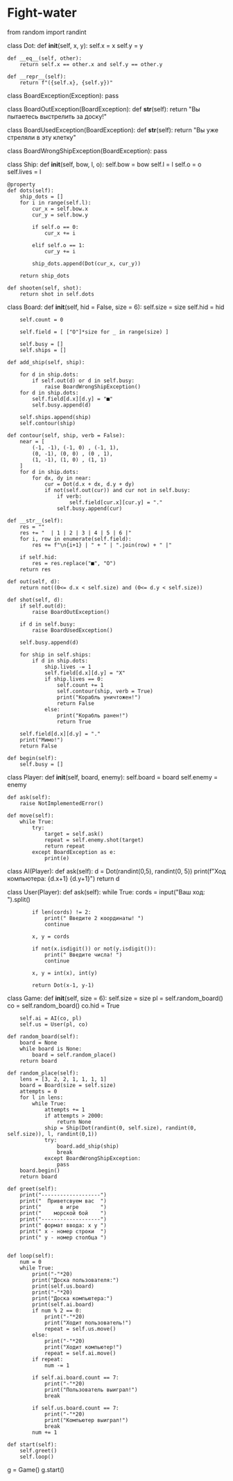 # Fight-water

from random import randint

class Dot:
    def __init__(self, x, y):
        self.x = x
        self.y = y
    
    def __eq__(self, other):
        return self.x == other.x and self.y == other.y
    
    def __repr__(self):
        return f"({self.x}, {self.y})"


class BoardException(Exception):
    pass

class BoardOutException(BoardException):
    def __str__(self):
        return "Вы пытаетесь выстрелить за доску!"

class BoardUsedException(BoardException):
    def __str__(self):
        return "Вы уже стреляли в эту клетку"

class BoardWrongShipException(BoardException):
    pass

class Ship:
    def __init__(self, bow, l, o):
        self.bow = bow
        self.l = l
        self.o = o
        self.lives = l
    
    @property
    def dots(self):
        ship_dots = []
        for i in range(self.l):
            cur_x = self.bow.x 
            cur_y = self.bow.y
            
            if self.o == 0:
                cur_x += i
            
            elif self.o == 1:
                cur_y += i
            
            ship_dots.append(Dot(cur_x, cur_y))
        
        return ship_dots
    
    def shooten(self, shot):
        return shot in self.dots

class Board:
    def __init__(self, hid = False, size = 6):
        self.size = size
        self.hid = hid
        
        self.count = 0
        
        self.field = [ ["O"]*size for _ in range(size) ]
        
        self.busy = []
        self.ships = []
    
    def add_ship(self, ship):
        
        for d in ship.dots:
            if self.out(d) or d in self.busy:
                raise BoardWrongShipException()
        for d in ship.dots:
            self.field[d.x][d.y] = "■"
            self.busy.append(d)
        
        self.ships.append(ship)
        self.contour(ship)
            
    def contour(self, ship, verb = False):
        near = [
            (-1, -1), (-1, 0) , (-1, 1),
            (0, -1), (0, 0) , (0 , 1),
            (1, -1), (1, 0) , (1, 1)
        ]
        for d in ship.dots:
            for dx, dy in near:
                cur = Dot(d.x + dx, d.y + dy)
                if not(self.out(cur)) and cur not in self.busy:
                    if verb:
                        self.field[cur.x][cur.y] = "."
                    self.busy.append(cur)
    
    def __str__(self):
        res = ""
        res += "  | 1 | 2 | 3 | 4 | 5 | 6 |"
        for i, row in enumerate(self.field):
            res += f"\n{i+1} | " + " | ".join(row) + " |"
        
        if self.hid:
            res = res.replace("■", "O")
        return res
    
    def out(self, d):
        return not((0<= d.x < self.size) and (0<= d.y < self.size))

    def shot(self, d):
        if self.out(d):
            raise BoardOutException()
        
        if d in self.busy:
            raise BoardUsedException()
        
        self.busy.append(d)
        
        for ship in self.ships:
            if d in ship.dots:
                ship.lives -= 1
                self.field[d.x][d.y] = "X"
                if ship.lives == 0:
                    self.count += 1
                    self.contour(ship, verb = True)
                    print("Корабль уничтожен!")
                    return False
                else:
                    print("Корабль ранен!")
                    return True
        
        self.field[d.x][d.y] = "."
        print("Мимо!")
        return False
    
    def begin(self):
        self.busy = []

class Player:
    def __init__(self, board, enemy):
        self.board = board
        self.enemy = enemy
    
    def ask(self):
        raise NotImplementedError()
    
    def move(self):
        while True:
            try:
                target = self.ask()
                repeat = self.enemy.shot(target)
                return repeat
            except BoardException as e:
                print(e)

class AI(Player):
    def ask(self):
        d = Dot(randint(0,5), randint(0, 5))
        print(f"Ход компьютера: {d.x+1} {d.y+1}")
        return d

class User(Player):
    def ask(self):
        while True:
            cords = input("Ваш ход: ").split()
            
            if len(cords) != 2:
                print(" Введите 2 координаты! ")
                continue
            
            x, y = cords
            
            if not(x.isdigit()) or not(y.isdigit()):
                print(" Введите числа! ")
                continue
            
            x, y = int(x), int(y)
            
            return Dot(x-1, y-1)

class Game:
    def __init__(self, size = 6):
        self.size = size
        pl = self.random_board()
        co = self.random_board()
        co.hid = True
        
        self.ai = AI(co, pl)
        self.us = User(pl, co)
    
    def random_board(self):
        board = None
        while board is None:
            board = self.random_place()
        return board
    
    def random_place(self):
        lens = [3, 2, 2, 1, 1, 1, 1]
        board = Board(size = self.size)
        attempts = 0
        for l in lens:
            while True:
                attempts += 1
                if attempts > 2000:
                    return None
                ship = Ship(Dot(randint(0, self.size), randint(0, self.size)), l, randint(0,1))
                try:
                    board.add_ship(ship)
                    break
                except BoardWrongShipException:
                    pass
        board.begin()
        return board

    def greet(self):
        print("-------------------")
        print("  Приветсвуем вас  ")
        print("      в игре       ")
        print("    морской бой    ")
        print("-------------------")
        print(" формат ввода: x y ")
        print(" x - номер строки  ")
        print(" y - номер столбца ")
    
    
    def loop(self):
        num = 0
        while True:
            print("-"*20)
            print("Доска пользователя:")
            print(self.us.board)
            print("-"*20)
            print("Доска компьютера:")
            print(self.ai.board)
            if num % 2 == 0:
                print("-"*20)
                print("Ходит пользователь!")
                repeat = self.us.move()
            else:
                print("-"*20)
                print("Ходит компьютер!")
                repeat = self.ai.move()
            if repeat:
                num -= 1
            
            if self.ai.board.count == 7:
                print("-"*20)
                print("Пользователь выиграл!")
                break
            
            if self.us.board.count == 7:
                print("-"*20)
                print("Компьютер выиграл!")
                break
            num += 1
            
    def start(self):
        self.greet()
        self.loop()
            
            
g = Game()
g.start()
